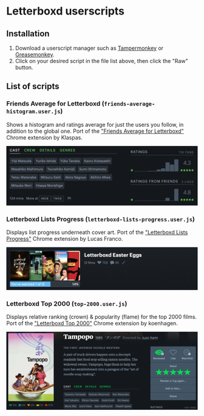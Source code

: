 # Letterboxd userscripts

## Installation

1. Download a userscript manager such as [Tampermonkey](https://www.tampermonkey.net/) or [Greasemonkey](https://addons.mozilla.org/en-US/firefox/addon/greasemonkey/).
2. Click on your desired script in the file list above, then click the "Raw" button.

## List of scripts

### Friends Average for Letterboxd (`friends-average-histogram.user.js`)

Shows a histogram and ratings average for just the users you follow, in addition to the global one. Port of the ["Friends Average for Letterboxd"](https://chrome.google.com/webstore/detail/friends-average-for-lette/fffalfghjklopnhmkpdadlfopnnbnabg) Chrome extension by Klaspas.

![](friends-average-histogram-preview.png)

### Letterboxd Lists Progress (`letterboxd-lists-progress.user.js`)

Displays list progress underneath cover art. Port of the ["Letterboxd Lists Progress"](https://chrome.google.com/webstore/detail/letterboxd-lists-progress/cjpnlmdbmlefonmfkobjpfpmpbaijldn) Chrome extension by Lucas Franco.

![](letterboxd-lists-progress-preview.png)


### Letterboxd Top 2000 (`top-2000.user.js`)

Displays relative ranking (crown) & popularity (flame) for the top 2000 films. Port of the ["Letterboxd Top 2000"](https://chrome.google.com/webstore/detail/letterboxd-top-2000/akajmboonlckanooginhfnpafjjnimko) Chrome extension by koenhagen.

![](top-2000-preview.png)